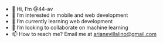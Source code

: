 - 👋 Hi, I’m @44-av
- 👀 I’m interested in mobile and web development
- 🌱 I’m currently learning web development
- 💞️ I’m looking to collaborate on machine learning
- 📫 How to reach me? Email me at arianevillalino@gmail.com

<!---
44-av/44-av is a ✨ special ✨ repository because its `README.md` (this file) appears on your GitHub profile.
You can click the Preview link to take a look at your changes.
--->
